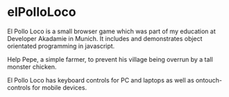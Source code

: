 # elPolloLoco

El Pollo Loco is a small browser game which was part of my education at Developer Akadamie in Munich.
It includes and demonstrates object orientated programming in javascript.

Help Pepe, a simple farmer, to prevent his village being overrun by a tall monster chicken.

El Pollo Loco has keyboard controls for PC and laptops as well as ontouch-controls for mobile devices.
